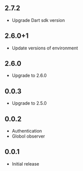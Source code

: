 ## 2.7.2

* Upgrade Dart sdk version

## 2.6.0+1

* Update versions of environment

## 2.6.0

* Upgrade to 2.6.0

## 0.0.3

* Upgrade to 2.5.0
## 0.0.2

* Authentication
* Globol observer
## 0.0.1

* Initial release